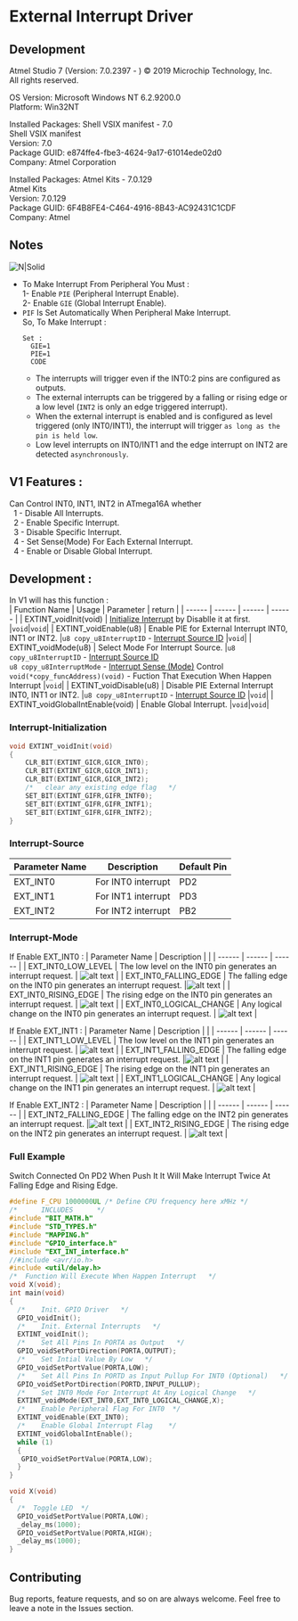 # External Interrupt Driver  
## Development
Atmel Studio 7 (Version: 7.0.2397 - ) 
© 2019 Microchip Technology, Inc.  
All rights reserved.  
  
OS Version: Microsoft Windows NT 6.2.9200.0  
Platform: Win32NT  
  
Installed Packages: Shell VSIX manifest - 7.0  
Shell VSIX manifest  
Version: 7.0  
Package GUID: e874ffe4-fbe3-4624-9a17-61014ede02d0  
Company: Atmel Corporation  
  
Installed Packages: Atmel Kits - 7.0.129    
Atmel Kits  
Version: 7.0.129    
Package GUID: 6F4B8FE4-C464-4916-8B43-AC92431C1CDF    
Company: Atmel  

## Notes
![N|Solid](https://i.ibb.co/6mNQhfT/Interrupt.png) 
- To Make Interrupt From Peripheral You Must :  
  1- Enable `PIE` (Peripheral Interrupt Enable).  
  2- Enable `GIE` (Global Interrupt Enable).  
- `PIF` Is Set Automatically When Peripheral Make Interrupt.   
  So, To Make Interrupt : 
  ```
  Set : 
    GIE=1
    PIE=1
    CODE
  ```
  - The interrupts will trigger even if the INT0:2 pins are configured as outputs.  
  - The external interrupts can be triggered by a falling or rising edge or a low level (`INT2` is only an edge triggered interrupt).
  - When the external interrupt is enabled and is configured as level triggered (only INT0/INT1), the interrupt will trigger `as long as the pin is held low`.
  - Low level interrupts on INT0/INT1 and the edge interrupt on INT2 are detected `asynchronously`.
## V1 Features : 
 Can Control INT0, INT1, INT2 in ATmega16A whether   
&nbsp; 1 - Disable All Interrupts.  
&nbsp; 2 - Enable Specific Interrupt.  
&nbsp; 3 - Disable Specific Interrupt.  
&nbsp; 4 - Set Sense(Mode) For Each External Interrupt.  
&nbsp; 4 - Enable or Disable Global Interrupt.  
## Development :  
In V1 will has this function :  
| Function Name | Usage |  Parameter | return |
| ------ | ------ |  ------ |  ------ |
| EXTINT_voidInit(void)  | <a href="#Interrupt-initialization">Initialize Interrupt</a> by Disablle it at first. |`void`|`void`|
| EXTINT_voidEnable(u8)  | Enable PIE for External Interrupt INT0, INT1 or INT2. |`u8 copy_u8InterruptID` - <a href="#Interrupt-Source">Interrupt Source ID</a> |`void`|
| EXTINT_voidMode(u8)  | Select Mode For Interrupt Source. |`u8 copy_u8InterruptID` - <a href="#Interrupt-Source">Interrupt Source ID</a><br/>`u8 copy_u8InterruptMode` - <a href="#Interrupt-Mode">Interrupt Sense (Mode)</a> Control <br/> `void(*copy_funcAddress)(void)` - Fuction That Execution When Happen Interrupt |`void`|
| EXTINT_voidDisable(u8)  | Disable PIE External Interrupt INT0, INT1 or INT2. |`u8 copy_u8InterruptID` - <a href="#Interrupt-Source">Interrupt Source ID</a> |`void`|
| EXTINT_voidGlobalIntEnable(void)  | Enable Global Interrupt. |`void`|`void`|

### Interrupt-Initialization
```c
void EXTINT_voidInit(void)
{
	CLR_BIT(EXTINT_GICR,GICR_INT0);
	CLR_BIT(EXTINT_GICR,GICR_INT1);
	CLR_BIT(EXTINT_GICR,GICR_INT2);
	/*	 clear any existing edge flag	*/
	SET_BIT(EXTINT_GIFR,GIFR_INTF0);
	SET_BIT(EXTINT_GIFR,GIFR_INTF1);
	SET_BIT(EXTINT_GIFR,GIFR_INTF2);
}
```
### Interrupt-Source
| Parameter Name | Description |  Default Pin |
| ------ | ------ |  ------ | 
| EXT_INT0 | For INT0 interrupt | PD2 |
| EXT_INT1 | For INT1 interrupt | PD3 |
| EXT_INT2 | For INT2 interrupt | PB2 |
### Interrupt-Mode
If Enable EXT_INT0 : 
| Parameter Name | Description |   |
| ------ | ------ |  ------ | 
| EXT_INT0_LOW_LEVEL | The low level on the INT0 pin generates an interrupt request. | ![alt text](https://i.ibb.co/bFHNG0S/1.png)   |
| EXT_INT0_FALLING_EDGE | The falling edge on the INT0 pin generates an interrupt request. |![alt text](https://i.ibb.co/bFHNG0S/1.png)   |
| EXT_INT0_RISING_EDGE | The rising edge on the INT0 pin generates an interrupt request. | ![alt text](https://i.ibb.co/BCfkQpW/Rising-Edge.png)  |
| EXT_INT0_LOGICAL_CHANGE | Any logical change on the INT0 pin generates an interrupt request. | ![alt text](https://i.ibb.co/SRB2kmW/Logical-Change.png)  |  

If Enable EXT_INT1 : 
| Parameter Name | Description |   |
| ------ | ------ |  ------ | 
| EXT_INT1_LOW_LEVEL | The low level on the INT1 pin generates an interrupt request. | ![alt text](https://i.ibb.co/bFHNG0S/1.png)   |
| EXT_INT1_FALLING_EDGE | The falling edge on the INT1 pin generates an interrupt request. |![alt text](https://i.ibb.co/bFHNG0S/1.png)   |
| EXT_INT1_RISING_EDGE | The rising edge on the INT1 pin generates an interrupt request. | ![alt text](https://i.ibb.co/BCfkQpW/Rising-Edge.png)  |
| EXT_INT1_LOGICAL_CHANGE | Any logical change on the INT1 pin generates an interrupt request. | ![alt text](https://i.ibb.co/SRB2kmW/Logical-Change.png)  |  

If Enable EXT_INT2 : 
| Parameter Name | Description |   |
| ------ | ------ |  ------ | 
| EXT_INT2_FALLING_EDGE | The falling edge on the INT2 pin generates an interrupt request. |![alt text](https://i.ibb.co/bFHNG0S/1.png)   |
| EXT_INT2_RISING_EDGE | The rising edge on the INT2 pin generates an interrupt request. | ![alt text](https://i.ibb.co/BCfkQpW/Rising-Edge.png)  |

### Full Example  
Switch Connected On PD2 When Push It It Will Make Interrupt Twice At Falling Edge and Rising Edge.  
```c
#define F_CPU 1000000UL	/* Define CPU frequency here xMHz */
/*      INCLUDES      */
#include "BIT_MATH.h" 
#include "STD_TYPES.h"
#include "MAPPING.h"
#include "GPIO_interface.h"
#include "EXT_INT_interface.h"
//#include <avr/io.h>
#include <util/delay.h>
/*  Function Will Execute When Happen Interrupt   */
void X(void);
int main(void)
{
  /*    Init. GPIO Driver   */
  GPIO_voidInit();
  /*    Init. External Interrupts   */
  EXTINT_voidInit();
  /*    Set All Pins In PORTA as Output   */
  GPIO_voidSetPortDirection(PORTA,OUTPUT);
  /*    Set Intial Value By Low   */
  GPIO_voidSetPortValue(PORTA,LOW);
  /*    Set All Pins In PORTD as Input Pullup For INT0 (Optional)   */
  GPIO_voidSetPortDirection(PORTD,INPUT_PULLUP);
  /*    Set INT0 Mode For Interrupt At Any Logical Change   */
  EXTINT_voidMode(EXT_INT0,EXT_INT0_LOGICAL_CHANGE,X);
  /*    Enable Peripheral Flag For INT0  */
  EXTINT_voidEnable(EXT_INT0);
  /*    Enable Global Interrupt Flag    */
  EXTINT_voidGlobalIntEnable();
  while (1)
  {
   GPIO_voidSetPortValue(PORTA,LOW); 
  }
}

void X(void)
{
  /*  Toggle LED  */
  GPIO_voidSetPortValue(PORTA,LOW);
  _delay_ms(1000);
  GPIO_voidSetPortValue(PORTA,HIGH);
  _delay_ms(1000);		
}
```
## Contributing  
Bug reports, feature requests, and so on are always welcome. Feel free to leave a note in the Issues section.
